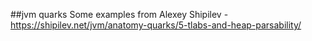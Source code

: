 ##jvm quarks 
Some examples from Alexey Shipilev  - 
https://shipilev.net/jvm/anatomy-quarks/5-tlabs-and-heap-parsability/
